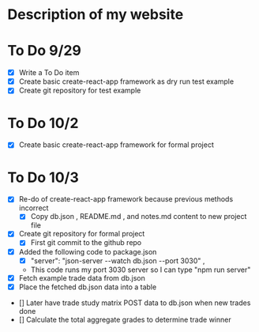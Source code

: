 
# Description of my website

# To Do 9/29
- [x] Write a To Do item
- [x] Create basic create-react-app framework as dry run test example
- [x] Create git repository for test example

# To Do 10/2
- [x] Create basic create-react-app framework for formal project

# To Do 10/3
- [x] Re-do of create-react-app framework because previous methods incorrect
    - [x] Copy db.json , README.md , and notes.md content to new project file
- [x] Create git repository for formal project
    - [x] First git commit to the github repo
- [x]  Added the following code to package.json
    - [x] "server": "json-server --watch db.json --port 3030" ,
    - This code runs  my port 3030 server so I can type "npm run server"
- [x] Fetch example trade data from db.json
- [x] Place the fetched db.json data into a table
- [] Later have trade study matrix POST data to db.json when new trades done
- [] Calculate the total aggregate grades to determine trade winner
    



